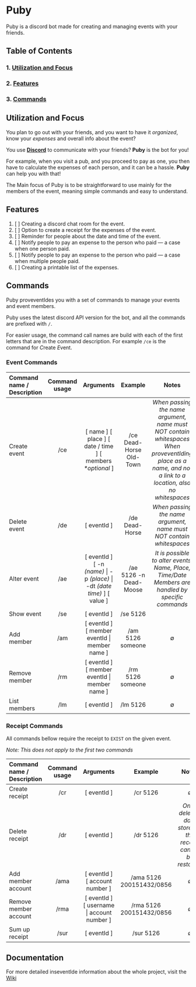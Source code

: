 # Puby

Puby is a discord bot made for creating and managing events with your friends.

## Table of Contents


### 1. [Utilization and Focus](#utilization-and-focus)
### 2. [Features](#features)
### 3. [Commands](#commands)

## Utilization and Focus

You plan to go out with your friends, and you want to have it _organized_,
know your _expenses_ and overall info about the event?

You use [**Discord**](https://discord.com/) to communicate with your friends? **Puby** is the bot for you!

For example, when you visit a pub,
and you proceed to pay as one, you then have to calculate the expenses of each person, and it can be a hassle.
**Puby** can help you with that!

The Main focus of Puby is to be straightforward to use mainly for the members of the event,
meaning simple commands and easy to understand.

## Features

1. [ ] Creating a discord chat room for the event.
2. [ ] Option to create a receipt for the expenses of the event.
3. [ ] Reminder for people about the date and time of the event.
4. [ ] Notify people to pay an expense to the person who paid — a case when one person paid.
5. [ ] Notify people to pay an expense to the person who paid — a case when multiple people paid.
6. [ ] Creating a printable list of the expenses.

## Commands

Puby proveventIdes you with a set of commands to manage your events and event members.

Puby uses the latest discord API version for the bot, and all the commands are prefixed with `/`.

For easier usage, the command call names are build with each of the first letters that are in the command description.
For example `/ce` is the command for *C*reate *E*vent.

### Event Commands

| Command name / Description | Command usage |                                   Arguments                                    |         Example         |                                                                               Notes                                                                                |
|:---------------------------|:-------------:|:------------------------------------------------------------------------------:|:-----------------------:|:------------------------------------------------------------------------------------------------------------------------------------------------------------------:|
| Create event               |      /ce      |        \[ name \] \[ place ] \[ date / time ] \[ members *\*optional* ]        | /ce Dead-Horse Old-Town | *When passing the name argument, name must NOT contain whitespaces* <br/> *When proveventIding place as a name, and not a link to a location, also no whitespaces* |
| Delete event               |      /de      |                                  \[ eventId ]                                  |     /de Dead-Horse      |                                                *When passing the name argument, name must NOT contain whitespaces*                                                 |
| Alter event                |      /ae      | \[ eventId ]  \[ -n *(name)* \| -p *(place)* \| -dt *(date time)* ] \[ value ] | /ae 5126 -n Dead-Moose  |                              *It is possible to alter events: Name, Place, Time/Date <br/> Members are handled by specific commands*                               |
| Show event                 |      /se      |                                  \[ eventId ]                                  |        /se 5126         |                                                                                                                                                                    |
| Add member                 |      /am      |                \[ eventId ] \[ member eventId \| member name ]                 |    /am 5126 someone     |                                                                                 ∅                                                                                  |
| Remove member              |      /rm      |                \[ eventId ] \[ member eventId \| member name ]                 |    /rm 5126 someone     |                                                                                 ∅                                                                                  |
| List members               |      /lm      |                                  \[ eventId ]                                  |        /lm 5126         |                                                                                 ∅                                                                                  |

### Receipt Commands

All commands bellow require the receipt to `EXIST` on the given event.

*Note: This does not apply to the first two commands*

| Command name / Description | Command usage |                   Arguments                   |         Example          |                             Notes                              |
|:---------------------------|:-------------:|:---------------------------------------------:|:------------------------:|:--------------------------------------------------------------:|
| Create receipt             |      /cr      |                 \[ eventId ]                  |         /cr 5126         |                               ∅                                |
| Delete receipt             |      /dr      |                 \[ eventId ]                  |         /dr 5126         | *Once deleted, data stored in the receipt cannot be restored!* |
| Add member account         |     /ama      |       \[ eventId ] \[ account number ]        | /ama 5126 200151432/0856 |                               ∅                                |
| Remove member account      |     /rma      | \[ eventId ]  \[ username \| account number ] | /rma 5126 200151432/0856 |                               ∅                                |
| Sum up receipt             |     /sur      |                 \[ eventId ]                  |        /sur 5126         |                               ∅                                |

## Documentation

For more detailed inseventIde information about the whole project, visit the [Wiki](https://github.com/Trup10ka/Puby/wiki)
